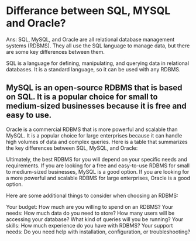 #  Differance between SQL, MYSQL and Oracle?

Ans: SQL, MySQL, and Oracle are all relational database management systems (RDBMS). They all use the SQL language to manage data, but there are some key differences between them.

SQL is a language for defining, manipulating, and querying data in relational databases. It is a standard language, so it can be used with any RDBMS.
## MySQL is an open-source RDBMS that is based on SQL. It is a popular choice for small to medium-sized businesses because it is free and easy to use.
Oracle is a commercial RDBMS that is more powerful and scalable than MySQL. It is a popular choice for large enterprises because it can handle high volumes of data and complex queries.
Here is a table that summarizes the key differences between SQL, MySQL, and Oracle:


Ultimately, the best RDBMS for you will depend on your specific needs and requirements. If you are looking for a free and easy-to-use RDBMS for small to medium-sized businesses, MySQL is a good option. If you are looking for a more powerful and scalable RDBMS for large enterprises, Oracle is a good option.

Here are some additional things to consider when choosing an RDBMS:

Your budget: How much are you willing to spend on an RDBMS?
Your needs: How much data do you need to store? How many users will be accessing your database? What kind of queries will you be running?
Your skills: How much experience do you have with RDBMS?
Your support needs: Do you need help with installation, configuration, or troubleshooting?